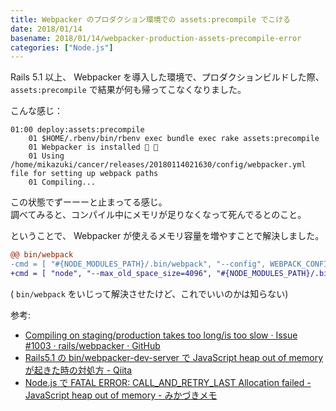 ```yaml
---
title: Webpacker のプロダクション環境での assets:precompile でこける
date: 2018/01/14
basename: 2018/01/14/webpacker-production-assets-precompile-error
categories: ["Node.js"]
---
```


Rails 5.1 以上、 Webpacker を導入した環境で、プロダクションビルドした際、 `assets:precompile` で結果が何も帰ってこなくなりました。

こんな感じ：

```
01:00 deploy:assets:precompile
    01 $HOME/.rbenv/bin/rbenv exec bundle exec rake assets:precompile
    01 Webpacker is installed 🎉 🍰
    01 Using /home/mikazuki/cancer/releases/20180114021630/config/webpacker.yml file for setting up webpack paths
    01 Compiling...
```

この状態でずーーーと止まってる感じ。  
調べてみると、コンパイル中にメモリが足りなくなって死んでるとのこと。

ということで、 Webpacker が使えるメモリ容量を増やすことで解決しました。

```diff
@@ bin/webpack
-cmd = [ "#{NODE_MODULES_PATH}/.bin/webpack", "--config", WEBPACK_CONFIG ] + ARGV
+cmd = [ "node", "--max_old_space_size=4096", "#{NODE_MODULES_PATH}/.bin/webpack", "--config", WEBPACK_CONFIG ] + ARGV
```

( `bin/webpack` をいじって解決させたけど、これでいいのかは知らない)

参考:

- [Compiling on staging/production takes too long/is too slow · Issue #1003 · rails/webpacker · GitHub](https://github.com/rails/webpacker/issues/1003)
- [Rails5.1 の bin/webpacker-dev-server で JavaScript heap out of memory が起きた時の対処方 - Qiita](https://qiita.com/nmatsumoto4/items/cc73b796c78786430835)
- [Node.js で FATAL ERROR: CALL_AND_RETRY_LAST Allocation failed - JavaScript heap out of memory - みかづきメモ](http://mikazuki.hatenablog.jp/entry/2017/06/20/222312)
